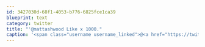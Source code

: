 ```yaml
---
id: 3427030d-68f1-4053-b776-6825fce1ca39
blueprint: text
category: twitter
title: "'@mattashwood Like x 1000."
caption: '<span class="username username_linked">@<a href="https://twitter.com/mattashwood" title="Matt Ashwood">mattashwood</a></span> Like x 1000.'
---
```

